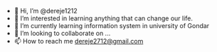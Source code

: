 - 👋 Hi, I’m @dereje1212
- 👀 I’m interested in learning anything that can change our life.
- 🌱 I’m currently learning information system in university of Gondar
- 💞️ I’m looking to collaborate on ...
- 📫 How to reach me dereje2712@gmail.com

<!---
dereje1212/dereje1212 is a ✨ special ✨ repository because its `README.md` (this file) appears on your GitHub profile.
You can click the Preview link to take a look at your changes.
--->
